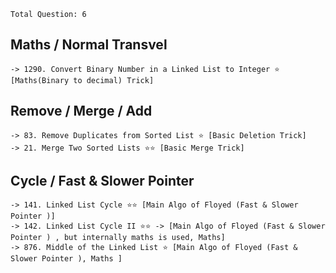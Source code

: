 
`Total Question: 6`

## Maths / Normal Transvel
```
-> 1290. Convert Binary Number in a Linked List to Integer ⭐ [Maths(Binary to decimal) Trick]
``` 


## Remove / Merge / Add 
```
-> 83. Remove Duplicates from Sorted List ⭐ [Basic Deletion Trick]
-> 21. Merge Two Sorted Lists ⭐⭐ [Basic Merge Trick]
```


## Cycle / Fast & Slower Pointer 
```
-> 141. Linked List Cycle ⭐⭐ [Main Algo of Floyed (Fast & Slower Pointer )]
-> 142. Linked List Cycle II ⭐⭐ -> [Main Algo of Floyed (Fast & Slower Pointer ) , but internally maths is used, Maths]
-> 876. Middle of the Linked List ⭐ [Main Algo of Floyed (Fast & Slower Pointer ), Maths ]
```

